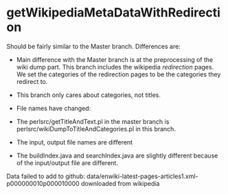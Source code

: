 getWikipediaMetaDataWithRedirection
====================

Should be fairly similar to the Master branch. Differences are:

* Main difference with the Master branch is at the preprocessing of the wiki dump part. This branch includes the wikipedia <i>redirection</i> pages. We set the categories of the redirection pages to be the categories they redirect to.

* This branch only cares about categories, not titles.

* File names have changed:

 * The perlsrc/getTitleAndText.pl in the master branch is perlsrc/wikiDumpToTitleAndCategories.pl in this branch.
 * The input, output file names are different

* The buildIndex.java and searchIndex.java are slightly different because of the input/output file are different.

Data failed to add to github: data/enwiki-latest-pages-articles1.xml-p000000010p000010000 downloaded from wikipedia
